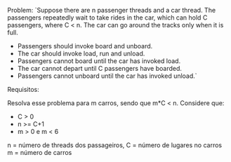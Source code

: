 Problem: 
`Suppose there are n passenger
threads and a car thread. The passengers repeatedly wait to take
rides in the car, which can hold C passengers, where C < n. The
car can go around the tracks only when it is full.

- Passengers should invoke board and unboard.
- The car should invoke load, run and unload.
- Passengers cannot board until the car has invoked load.
- The car cannot depart until C passengers have boarded.
- Passengers cannot unboard until the car has invoked unload.`

Requisitos:

Resolva esse problema para m carros, sendo que m*C < n.
Considere que: 

- C > 0
- n >= C+1
- m > 0 e m < 6

n = número de threads dos passageiros, 
C = número de lugares no carros
m = número de carros 